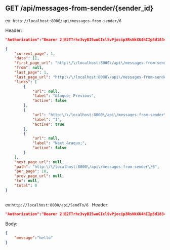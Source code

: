 
## GET    /api/messages-from-sender/{sender_id}

ex: ```http://localhost:8000/api/messages-from-sender/6```

Header: 
```json 
"Authorization":"Bearer 2|E2TTrhc3vyBI5wuGIclSvPjocip3RsNkXU4hIIp5d183416f"
```


```json
{
    "current_page": 1,
    "data": [],
    "first_page_url": "http:\/\/localhost:8000\/api\/messages-from-sender\/6?page=1",
    "from": null,
    "last_page": 1,
    "last_page_url": "http:\/\/localhost:8000\/api\/messages-from-sender\/6?page=1",
    "links": [
        {
            "url": null,
            "label": "&laquo; Previous",
            "active": false
        },
        {
            "url": "http:\/\/localhost:8000\/api\/messages-from-sender\/6?page=1",
            "label": "1",
            "active": true
        },
        {
            "url": null,
            "label": "Next &raquo;",
            "active": false
        }
    ],
    "next_page_url": null,
    "path": "http:\/\/localhost:8000\/api\/messages-from-sender\/6",
    "per_page": 10,
    "prev_page_url": null,
    "to": null,
    "total": 0
}
```

##

ex:```http://localhost:8000/api/SendTo/6 ```
Header: 
```json 
"Authorization":"Bearer 2|E2TTrhc3vyBI5wuGIclSvPjocip3RsNkXU4hIIp5d183416f"
```
Body:
```json 
{
    "message":"hello"
}
```